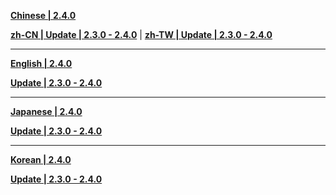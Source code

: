 **[Chinese | 2.4.0](https://autopatchcn.bhsr.com/client/cn/20240719103012_nKNhKVfBBru6Tjci/PC/Chinese.zip)**

**[zh-CN | Update | 2.3.0 - 2.4.0](https://autopatchcn.bhsr.com/client/diff/hkrpg_cn/audio_zh-cn_2.3.0_2.4.0_hdiff_wsTSCLyBgGJgIebu.zip)** | 
**[zh-TW | Update | 2.3.0 - 2.4.0](https://autopatchcn.bhsr.com/client/diff/hkrpg_cn/audio_zh-tw_2.3.0_2.4.0_hdiff_iSJWpNWJgJRTrgfq.zip)**

---

**[English | 2.4.0](https://autopatchcn.bhsr.com/client/cn/20240719103012_nKNhKVfBBru6Tjci/PC/English.zip)**

**[Update | 2.3.0 - 2.4.0](https://autopatchcn.bhsr.com/client/diff/hkrpg_cn/audio_en-us_2.3.0_2.4.0_hdiff_VEquLyTHSqbnMAiF.zip)**

---

**[Japanese | 2.4.0](https://autopatchcn.bhsr.com/client/cn/20240719103012_nKNhKVfBBru6Tjci/PC/Japanese.zip)**

**[Update | 2.3.0 - 2.4.0](https://autopatchcn.bhsr.com/client/diff/hkrpg_cn/audio_ja-jp_2.3.0_2.4.0_hdiff_wNIHUACIxOjgyZuQ.zip)**

---

**[Korean | 2.4.0](https://autopatchcn.bhsr.com/client/cn/20240719103012_nKNhKVfBBru6Tjci/PC/Korean.zip)**

**[Update | 2.3.0 - 2.4.0](https://autopatchcn.bhsr.com/client/diff/hkrpg_cn/audio_ko-kr_2.3.0_2.4.0_hdiff_inMxMSRsapFaXmqW.zip)**
